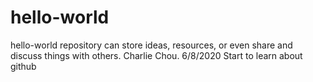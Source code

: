 # hello-world
hello-world repository can store ideas, resources, or even share and discuss things with others.
Charlie Chou. 6/8/2020
Start to learn about github
